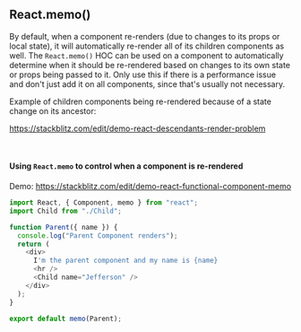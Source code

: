 ## React.memo()

By default, when a component re-renders (due to changes to its props or local state), it will automatically re-render all of its children components as well. The `React.memo()` HOC can be used on a component to automatically determine when it should be re-rendered based on changes to its own state or props being passed to it. Only use this if there is a performance issue and don't just add it on all components, since that's usually not necessary.

Example of children components being re-rendered because of a state change on its ancestor:

https://stackblitz.com/edit/demo-react-descendants-render-problem

<br>

#### Using `React.memo` to control when a component is re-rendered

Demo: https://stackblitz.com/edit/demo-react-functional-component-memo

```js
import React, { Component, memo } from "react";
import Child from "./Child";

function Parent({ name }) {
  console.log("Parent Component renders");
  return (
    <div>
      I'm the parent component and my name is {name}
      <hr />
      <Child name="Jefferson" />
    </div>
  );
}

export default memo(Parent);
```
